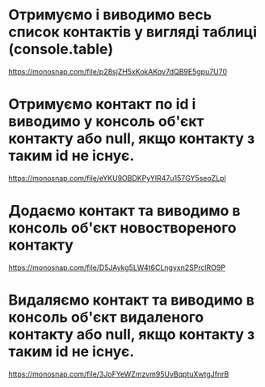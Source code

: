 # Отримуємо і виводимо весь список контактів у вигляді таблиці (console.table)

https://monosnap.com/file/p28sjZH5xKokAKqv7dQB9E5gpu7U70

# Отримуємо контакт по id і виводимо у консоль об'єкт контакту або null, якщо контакту з таким id не існує.

https://monosnap.com/file/eYKU9OBDKPyYIR47u157GY5seoZLpl

# Додаємо контакт та виводимо в консоль об'єкт новоствореного контакту

https://monosnap.com/file/D5JAykg5LW4t6CLngvxn2SPrclRO9P

# Видаляємо контакт та виводимо в консоль об'єкт видаленого контакту або null, якщо контакту з таким id не існує.

https://monosnap.com/file/3JoFYeWZmzvm95UvBqptuXwtgJfnrB

